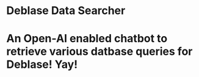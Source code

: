 # Deblase Data Searcher

# An Open-AI enabled chatbot to retrieve various datbase queries for Deblase! Yay!